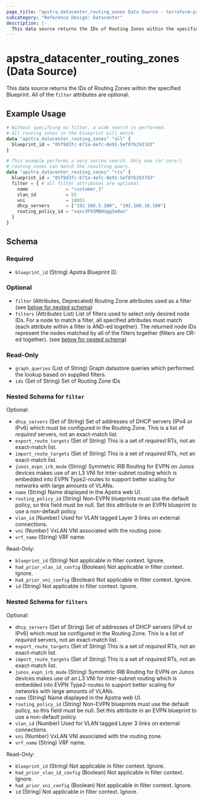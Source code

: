 ```yaml
---
page_title: "apstra_datacenter_routing_zones Data Source - terraform-provider-apstra"
subcategory: "Reference Design: Datacenter"
description: |-
  This data source returns the IDs of Routing Zones within the specified Blueprint. All of the filter attributes are optional.
---
```


# apstra_datacenter_routing_zones (Data Source)

This data source returns the IDs of Routing Zones within the specified Blueprint. All of the `filter` attributes are optional.


## Example Usage

```terraform
# Without specifying no filter, a wide search is performed.
# All routing zones in the blueprint will match.
data "apstra_datacenter_routing_zones" "all" {
  blueprint_id = "05f9d3fc-671a-4efc-8e91-5ef87b2937d3"
}

# This example performs a very narrow search. Only one (or zero!)
# routing zones can match the resulting query.
data "apstra_datacenter_routing_zones" "rzs" {
  blueprint_id = "05f9d3fc-671a-4efc-8e91-5ef87b2937d3"
  filter = { # all filter attributes are optional
    name              = "customer_1"
    vlan_id           = 55
    vni               = 10055
    dhcp_servers      = ["192.168.5.100", "192.168.10.100"]
    routing_policy_id = "vqsv3F93MBHUgg5e8ws"
  }
}
```

<!-- schema generated by tfplugindocs -->
## Schema

### Required

- `blueprint_id` (String) Apstra Blueprint ID.

### Optional

- `filter` (Attributes, Deprecated) Routing Zone attributes used as a filter (see [below for nested schema](#nestedatt--filter))
- `filters` (Attributes List) List of filters used to select only desired node IDs. For a node to match a filter, all specified attributes must match (each attribute within a filter is AND-ed together). The returned node IDs represent the nodes matched by all of the filters together (filters are OR-ed together). (see [below for nested schema](#nestedatt--filters))

### Read-Only

- `graph_queries` (List of String) Graph datastore queries which performed the lookup based on supplied filters.
- `ids` (Set of String) Set of Routing Zone IDs

<a id="nestedatt--filter"></a>
### Nested Schema for `filter`

Optional:

- `dhcp_servers` (Set of String) Set of addresses of DHCP servers (IPv4 or IPv6) which must be configured in the Routing Zone. This is a list of *required* servers, not an exact-match list.
- `export_route_targets` (Set of String) This is a set of *required* RTs, not an exact-match list.
- `import_route_targets` (Set of String) This is a set of *required* RTs, not an exact-match list.
- `junos_evpn_irb_mode` (String) Symmetric IRB Routing for EVPN on Junos devices makes use of an L3 VNI for inter-subnet routing which is embedded into EVPN Type2-routes to support better scaling for networks with large amounts of VLANs.
- `name` (String) Name displayed in the Apstra web UI.
- `routing_policy_id` (String) Non-EVPN blueprints must use the default policy, so this field must be null. Set this attribute in an EVPN blueprint to use a non-default policy.
- `vlan_id` (Number) Used for VLAN tagged Layer 3 links on external connections.
- `vni` (Number) VxLAN VNI associated with the routing zone.
- `vrf_name` (String) VRF name.

Read-Only:

- `blueprint_id` (String) Not applicable in filter context. Ignore.
- `had_prior_vlan_id_config` (Boolean) Not applicable in filter context. Ignore.
- `had_prior_vni_config` (Boolean) Not applicable in filter context. Ignore.
- `id` (String) Not applicable in filter context. Ignore.


<a id="nestedatt--filters"></a>
### Nested Schema for `filters`

Optional:

- `dhcp_servers` (Set of String) Set of addresses of DHCP servers (IPv4 or IPv6) which must be configured in the Routing Zone. This is a list of *required* servers, not an exact-match list.
- `export_route_targets` (Set of String) This is a set of *required* RTs, not an exact-match list.
- `import_route_targets` (Set of String) This is a set of *required* RTs, not an exact-match list.
- `junos_evpn_irb_mode` (String) Symmetric IRB Routing for EVPN on Junos devices makes use of an L3 VNI for inter-subnet routing which is embedded into EVPN Type2-routes to support better scaling for networks with large amounts of VLANs.
- `name` (String) Name displayed in the Apstra web UI.
- `routing_policy_id` (String) Non-EVPN blueprints must use the default policy, so this field must be null. Set this attribute in an EVPN blueprint to use a non-default policy.
- `vlan_id` (Number) Used for VLAN tagged Layer 3 links on external connections.
- `vni` (Number) VxLAN VNI associated with the routing zone.
- `vrf_name` (String) VRF name.

Read-Only:

- `blueprint_id` (String) Not applicable in filter context. Ignore.
- `had_prior_vlan_id_config` (Boolean) Not applicable in filter context. Ignore.
- `had_prior_vni_config` (Boolean) Not applicable in filter context. Ignore.
- `id` (String) Not applicable in filter context. Ignore.
